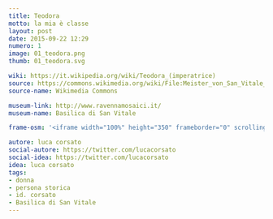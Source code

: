 ```yaml
---
title: Teodora
motto: la mia è classe
layout: post
date: 2015-09-22 12:29
numero: 1
image: 01_teodora.png
thumb: 01_teodora.svg

wiki: https://it.wikipedia.org/wiki/Teodora_(imperatrice)
source: https://commons.wikimedia.org/wiki/File:Meister_von_San_Vitale_in_Ravenna_008.jpg
source-name: Wikimedia Commons

museum-link: http://www.ravennamosaici.it/
museum-name: Basilica di San Vitale

frame-osm: '<iframe width="100%" height="350" frameborder="0" scrolling="no" marginheight="0" marginwidth="0" src="http://www.openstreetmap.org/export/embed.html?bbox=12.195497453212738%2C44.419858090763015%2C12.197002172470093%2C44.42124313595763&amp;layer=mapnik&amp;marker=44.42054965961579%2C12.196251153945923" style="border: 1px solid black"></iframe><br/><small><a href="http://www.openstreetmap.org/?mlat=44.42055&amp;mlon=12.19625#map=19/44.42055/12.19625">Visualizza mappa ingrandita</a></small>'

autore: luca corsato
social-autore: https://twitter.com/lucacorsato
social-idea: https://twitter.com/lucacorsato
idea: luca corsato
tags:
- donna
- persona storica
- id. corsato
- Basilica di San Vitale
---
```

